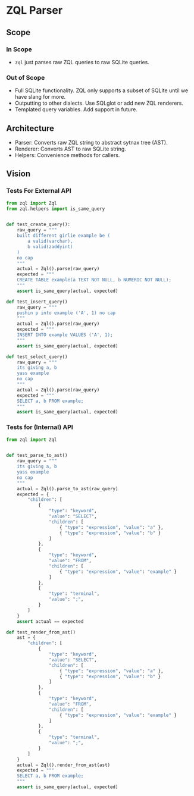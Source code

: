 # ZQL Parser

## Scope

### In Scope

- `zql` just parses raw ZQL queries to raw SQLite queries.

### Out of Scope

- Full SQLite functionality. ZQL only supports a subset of SQLite until we have slang for more.
- Outputting to other dialects. Use SQLglot or add new ZQL renderers.
- Templated query variables. Add support in future.

## Architecture

- Parser: Converts raw ZQL string to abstract sytnax tree (AST).
- Renderer: Converts AST to raw SQLite string.
- Helpers: Convenience methods for callers.

## Vision

### Tests For External API

```python
from zql import Zql
from zql.helpers import is_same_query


def test_create_query():
    raw_query = """
    built different girlie example be (
        a valid(varchar),
        b valid(zaddyint)
    )
    no cap
    """
    actual = Zql().parse(raw_query)
    expected = """
    CREATE TABLE example(a TEXT NOT NULL, b NUMERIC NOT NULL);
    """
    assert is_same_query(actual, expected)

def test_insert_query()
    raw_query = """
    pushin p into example ('A', 1) no cap
    """
    actual = Zql().parse(raw_query)
    expected = """
    INSERT INTO example VALUES ('A', 1);
    """
    assert is_same_query(actual, expected)

def test_select_query()
    raw_query = """
    its giving a, b
    yass example
    no cap
    """
    actual = Zql().parse(raw_query)
    expected = """
    SELECT a, b FROM example;
    """
    assert is_same_query(actual, expected) 
```

### Tests for (Internal) API

```python
from zql import Zql


def test_parse_to_ast()
    raw_query = """
    its giving a, b
    yass example
    no cap
    """
    actual = Zql().parse_to_ast(raw_query)
    expected = {
        "children": [
            {
                "type": "keyword",
                "value": "SELECT",
                "children": [
                    { "type": "expression", "value": "a" },
                    { "type": "expression", "value": "b" }
                ]
            },
            {
                "type": "keyword",
                "value": "FROM",
                "children": [
                    { "type": "expression", "value": "example" }
                ]
            },
            {
                "type": "terminal",
                "value": ";",
            }
        ]
    }
    assert actual == expected

def test_render_from_ast()
    ast = {
        "children": [
            {
                "type": "keyword",
                "value": "SELECT",
                "children": [
                    { "type": "expression", "value": "a" },
                    { "type": "expression", "value": "b" }
                ]
            },
            {
                "type": "keyword",
                "value": "FROM",
                "children": [
                    { "type": "expression", "value": "example" }
                ]
            },
            {
                "type": "terminal",
                "value": ";",
            }
        ]
    }
    actual = Zql().render_from_ast(ast)
    expected = """
    SELECT a, b FROM example;
    """
    assert is_same_query(actual, expected) 
```
